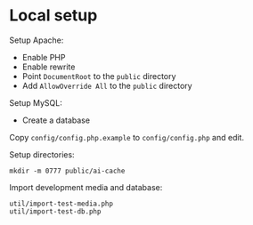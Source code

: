 # Local setup

Setup Apache:

- Enable PHP
- Enable rewrite
- Point `DocumentRoot` to the `public` directory
- Add `AllowOverride All` to the `public` directory

Setup MySQL:

- Create a database

Copy `config/config.php.example` to `config/config.php` and edit.

Setup directories:

    mkdir -m 0777 public/ai-cache

Import development media and database:

    util/import-test-media.php
    util/import-test-db.php

